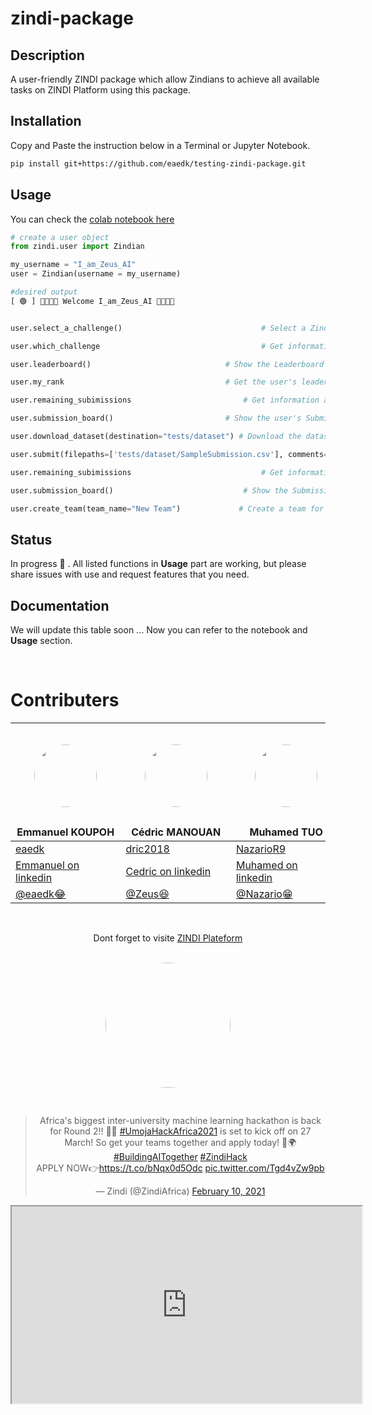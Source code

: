 # zindi-package

## Description

A user-friendly ZINDI package which allow Zindians to achieve all available tasks on ZINDI Platform using this package.

## Installation

Copy and Paste the instruction below in a Terminal or Jupyter Notebook.

```bash
pip install git+https://github.com/eaedk/testing-zindi-package.git
```

## Usage

You can check the [colab notebook here](https://colab.research.google.com/drive/1zzAUWkJ8R5GQzxsdJ5i7XTxaGe2tmUF4?usp=sharing)

```python
# create a user object
from zindi.user import Zindian

my_username = "I_am_Zeus_AI"
user = Zindian(username = my_username)

#desired output
[ 🟢 ] 👋🏾👋🏾 Welcome I_am_Zeus_AI 👋🏾👋🏾


user.select_a_challenge()                               # Select a Zindi challenge

user.which_challenge                                    # Get information about the selected challenge

user.leaderboard()                              # Show the Leaderboard of the selected challenge

user.my_rank                                    # Get the user's leaderboard rank

user.remaining_subimissions                         # Get information about how many submission you can still push now to Zindi

user.submission_board()                         # Show the user's Submission-board of the selected challenge

user.download_dataset(destination="tests/dataset") # Download the dataset of the selected challenge

user.submit(filepaths=['tests/dataset/SampleSubmission.csv'], comments=['initial submission']) # Push a submission to Zindi : the SampleSubmission file

user.remaining_subimissions                             # Get information about how many submission you can still push now to Zindi

user.submission_board()                             # Show the Submission-board of the selected challenge

user.create_team(team_name="New Team")             # Create a team for the selected challenge

```

## Status

In progress 🚧 . All listed functions in **Usage** part are working, but please share issues with use and request features that you need.

## Documentation

We will update this table soon ... Now you can refer to the notebook and **Usage** section.

<br>

# Contributers

<div align='center'>


| <img src='https://media-exp1.licdn.com/dms/image/C5103AQEWceAkHjUwVw/profile-displayphoto-shrink_400_400/0/1582378323644?e=1618444800&v=beta&t=dgTb6nwVBgbNzFOs8CLvoM_p2gYal4t0gStKWvfzcmk' width='100' height='100' style='border-radius:50%; margin:.8cm'> <br>Emmanuel KOUPOH                        | <img src='https://media-exp1.licdn.com/dms/image/C4D35AQGOLlRWnmK5UA/profile-framedphoto-shrink_800_800/0/1611062726937?e=1613314800&v=beta&t=IpUAuxmIMhOrhzAV9rQe3BTJz-6kSN8CUZK8RKf1Jso' width='100' height='100' style='border-radius:50%; margin:.8cm'> <br>Cédric MANOUAN                      | <img src='https://media-exp1.licdn.com/dms/image/C4D03AQH1XHqqND9Syg/profile-displayphoto-shrink_400_400/0/1588010132707?e=1618444800&v=beta&t=SHEg3OdAElJk8dUF7UZ-hZr_ydRZV6fRJW-YUgl4Pxw' width='100' height='100' style='border-radius:50%; margin:.8cm'> <br>Muhamed TUO                      |
|--------------------------------------|-------------------------------|----------------------------------------------|
| [eaedk](https://github.com/eaedk) | [dric2018](https://github.com/dric2018) | [NazarioR9](https://github.com/NazarioR9)|
| [Emmanuel on linkedin](https://www.linkedin.com/in/esaïe-alain-emmanuel-dina-koupoh-7b974a17a) | [Cedric on linkedin](https://www.linkedin.com/in/cédric-pascal-emmanuel-manouan-ba9ba1181) | [Muhamed on linkedin](https://www.linkedin.com/in/muhamed-tuo-b1b3a0162) |
|[@eaedk😂](https://zindi.africa/users/eaedk) | [@Zeus😆](https://zindi.africa/users/I_am_Zeus_AI) |   [@Nazario😁](https://zindi.africa/users/Muhamed_Tuo)   |

<br>


Dont forget to visite [ZINDI Plateform](www.zindi.africa)<br>
<img src='https://pbs.twimg.com/profile_images/1026842061587271680/NHtP1F7r_400x400.jpg' width='200' height='200' style='border-radius:50%; margin:.8cm'>

<blockquote class="twitter-tweet"><p lang="en" dir="ltr">Africa&#39;s biggest inter-university machine learning hackathon is back for Round 2!! 🎉😁 <a href="https://twitter.com/hashtag/UmojaHackAfrica2021?src=hash&amp;ref_src=twsrc%5Etfw">#UmojaHackAfrica2021</a> is set to kick off on 27 March! So get your teams together and apply today! 🌈🌍 <a href="https://twitter.com/hashtag/BuildingAITogether?src=hash&amp;ref_src=twsrc%5Etfw">#BuildingAITogether</a> <a href="https://twitter.com/hashtag/ZindiHack?src=hash&amp;ref_src=twsrc%5Etfw">#ZindiHack</a><br>APPLY NOW👉<a href="https://t.co/bNqx0d5Odc">https://t.co/bNqx0d5Odc</a> <a href="https://t.co/Tgd4vZw9pb">pic.twitter.com/Tgd4vZw9pb</a></p>&mdash; Zindi (@ZindiAfrica) <a href="https://twitter.com/ZindiAfrica/status/1359502643849273351?ref_src=twsrc%5Etfw">February 10, 2021</a></blockquote> <script async src="https://platform.twitter.com/widgets.js" charset="utf-8"></script>

<iframe width="560" height="315" src="https://twitter.com/i/status/1359502643849273351" ></iframe>
</div>